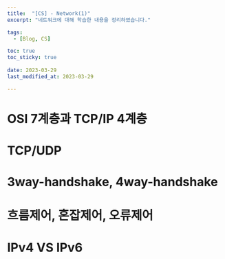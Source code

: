 ```yaml
---
title:  "[CS] - Network(1)"
excerpt: "네트워크에 대해 학습한 내용을 정리하였습니다."

tags:
  - [Blog, CS]

toc: true
toc_sticky: true
 
date: 2023-03-29
last_modified_at: 2023-03-29

---
```


# OSI 7계층과 TCP/IP 4계층
# TCP/UDP
# 3way-handshake, 4way-handshake
# 흐름제어, 혼잡제어, 오류제어
# IPv4 VS IPv6